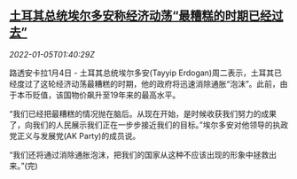 <!--1641349862000-->
[土耳其总统埃尔多安称经济动荡“最糟糕的时期已经过去”](https://cn.reuters.com/article/turkey-erdogan-economy-inflation-0105-idCNKBS2JF03N)
------

<div><i>2022-01-05T01:40:29Z</i></div><p>路透安卡拉1月4日 - 土耳其总统埃尔多安(Tayyip Erdogan)周二表示，土耳其已经度过了这轮经济动荡最糟糕的时期，他的政府将迅速消除通胀“泡沫”。此前，由于本币贬值，该国物价飙升至19年来的最高水平。</p><p>“我们已经把最糟糕的情况抛在脑后。从现在开始，是时候收获我们努力的成果了，向我们的人民展示我们正在一步步接近我们的目标。”埃尔多安对他领导的执政党正义与发展党(AK Party)的成员说。</p><p>“我们还将通过消除通胀泡沫，把我们的国家从这种不应该出现的形象中拯救出来。”(完)</p>
